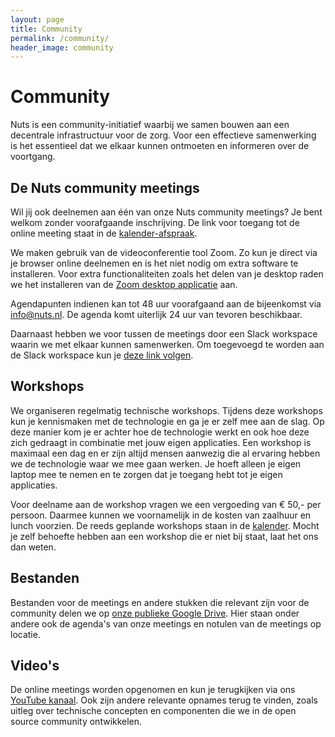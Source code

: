 ```yaml
---
layout: page
title: Community
permalink: /community/
header_image: community
---
```


# Community

Nuts is een community-initiatief waarbij we samen bouwen aan een decentrale
infrastructuur voor de zorg. Voor een effectieve samenwerking is het essentieel
dat we elkaar kunnen ontmoeten en informeren over de voortgang. 

## De Nuts community meetings 

Wil jij ook deelnemen aan één van onze Nuts community meetings? Je bent welkom zonder voorafgaande inschrijving. De link voor toegang tot de online
meeting staat in de [kalender-afspraak](/kalender).

We maken gebruik van de videoconferentie tool Zoom. Zo kun je direct via je browser online deelnemen en is het niet nodig om extra software te installeren. 
Voor extra functionaliteiten zoals het delen van je desktop raden we het installeren van de 
[Zoom desktop applicatie](https://zoom.us/download) aan. 

Agendapunten indienen kan tot 48 uur voorafgaand aan de bijeenkomst via
[info@nuts.nl](mailto:info@nuts.nl). De agenda komt uiterlijk 24 uur van tevoren
beschikbaar.

Daarnaast hebben we voor tussen de meetings door een Slack workspace waarin we
met elkaar kunnen samenwerken. Om toegevoegd te worden aan de Slack workspace
kun je [deze link volgen](https://join.slack.com/t/nuts-foundation/shared_invite/zt-235ww08nk-halwcet23WCHclmlFd0lLg).

## Workshops

We organiseren regelmatig technische workshops. Tijdens deze workshops kun je
kennismaken met de technologie en ga je er zelf mee aan de slag. Op deze manier
kom je er achter hoe de technologie werkt en ook hoe deze zich gedraagt in
combinatie met jouw eigen applicaties. Een workshop is maximaal een dag en er
zijn altijd mensen aanwezig die al ervaring hebben we de technologie waar we mee
gaan werken. Je hoeft alleen je eigen laptop mee te nemen en te zorgen dat je
toegang hebt tot je eigen applicaties.

Voor deelname aan de workshop vragen we een vergoeding van € 50,- per persoon.
Daarmee kunnen we voornamelijk in de kosten van zaalhuur en lunch voorzien. De
reeds geplande workshops staan in de [kalender](/kalender). Mocht je zelf behoefte hebben aan
een workshop die er niet bij staat, laat het ons dan weten.

## Bestanden

Bestanden voor de meetings en andere stukken die relevant zijn voor de community
delen we op [onze publieke Google
Drive](https://drive.google.com/drive/folders/1Cu-vC70UqXeJ4fFQm4ls8R8RHMBuJeom?usp=sharing).
Hier staan onder andere ook de agenda's van onze meetings en notulen van de
meetings op locatie.

## Video's

De online meetings worden opgenomen en kun je terugkijken via ons [YouTube
kanaal](https://www.youtube.com/channel/UCJtbrUe2TphkzDi2lPY5yYQ). Ook zijn
andere relevante opnames terug te vinden, zoals uitleg over technische concepten
en componenten die we in de open source community ontwikkelen.
